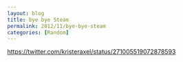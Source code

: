 ```yaml
---
layout: blog
title: bye bye Steam
permalink: 2012/11/bye-bye-steam
categories: [Random]
---
```


https://twitter.com/kristeraxel/status/271005519072878593
